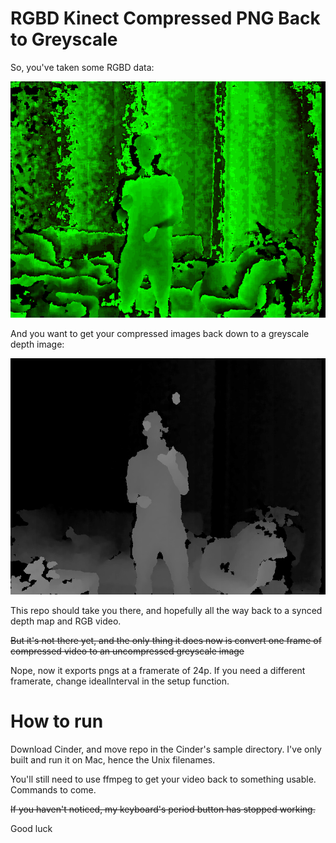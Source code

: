 # RGBD Kinect Compressed PNG Back to Greyscale

So, you've taken some RGBD data:

![rgbd data](https://raw.githubusercontent.com/burningion/Cinder-RGBDKinectUncompressed/master/images/input.png)

And you want to get your compressed images back down to a greyscale depth image:

![greyscale](https://raw.githubusercontent.com/burningion/Cinder-RGBDKinectUncompressed/master/images/output.png)

This repo should take you there, and hopefully all the way back to a synced depth map and RGB video.

~~But it's not there yet, and the only thing it does now is convert one frame of compressed video to an uncompressed greyscale image~~

Nope, now it exports pngs at a framerate of 24p. If you need a different framerate, change idealInterval in the setup function.

# How to run

Download Cinder, and move repo in the Cinder's sample directory. I've only built and run it on Mac, hence the Unix filenames.

You'll still need to use ffmpeg to get your video back to something usable. Commands to come.

~~If you haven't noticed, my keyboard's period button has stopped working.~~

Good luck
